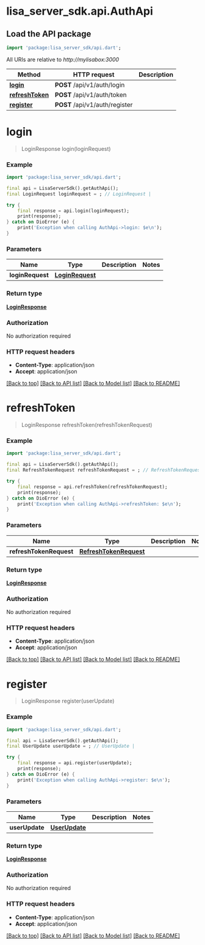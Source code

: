 # lisa_server_sdk.api.AuthApi

## Load the API package
```dart
import 'package:lisa_server_sdk/api.dart';
```

All URIs are relative to *http://mylisabox:3000*

Method | HTTP request | Description
------------- | ------------- | -------------
[**login**](AuthApi.md#login) | **POST** /api/v1/auth/login | 
[**refreshToken**](AuthApi.md#refreshtoken) | **POST** /api/v1/auth/token | 
[**register**](AuthApi.md#register) | **POST** /api/v1/auth/register | 


# **login**
> LoginResponse login(loginRequest)



### Example 
```dart
import 'package:lisa_server_sdk/api.dart';

final api = LisaServerSdk().getAuthApi();
final LoginRequest loginRequest = ; // LoginRequest | 

try { 
    final response = api.login(loginRequest);
    print(response);
} catch on DioError (e) {
    print('Exception when calling AuthApi->login: $e\n');
}
```

### Parameters

Name | Type | Description  | Notes
------------- | ------------- | ------------- | -------------
 **loginRequest** | [**LoginRequest**](LoginRequest.md)|  | 

### Return type

[**LoginResponse**](LoginResponse.md)

### Authorization

No authorization required

### HTTP request headers

 - **Content-Type**: application/json
 - **Accept**: application/json

[[Back to top]](#) [[Back to API list]](../README.md#documentation-for-api-endpoints) [[Back to Model list]](../README.md#documentation-for-models) [[Back to README]](../README.md)

# **refreshToken**
> LoginResponse refreshToken(refreshTokenRequest)



### Example 
```dart
import 'package:lisa_server_sdk/api.dart';

final api = LisaServerSdk().getAuthApi();
final RefreshTokenRequest refreshTokenRequest = ; // RefreshTokenRequest | 

try { 
    final response = api.refreshToken(refreshTokenRequest);
    print(response);
} catch on DioError (e) {
    print('Exception when calling AuthApi->refreshToken: $e\n');
}
```

### Parameters

Name | Type | Description  | Notes
------------- | ------------- | ------------- | -------------
 **refreshTokenRequest** | [**RefreshTokenRequest**](RefreshTokenRequest.md)|  | 

### Return type

[**LoginResponse**](LoginResponse.md)

### Authorization

No authorization required

### HTTP request headers

 - **Content-Type**: application/json
 - **Accept**: application/json

[[Back to top]](#) [[Back to API list]](../README.md#documentation-for-api-endpoints) [[Back to Model list]](../README.md#documentation-for-models) [[Back to README]](../README.md)

# **register**
> LoginResponse register(userUpdate)



### Example 
```dart
import 'package:lisa_server_sdk/api.dart';

final api = LisaServerSdk().getAuthApi();
final UserUpdate userUpdate = ; // UserUpdate | 

try { 
    final response = api.register(userUpdate);
    print(response);
} catch on DioError (e) {
    print('Exception when calling AuthApi->register: $e\n');
}
```

### Parameters

Name | Type | Description  | Notes
------------- | ------------- | ------------- | -------------
 **userUpdate** | [**UserUpdate**](UserUpdate.md)|  | 

### Return type

[**LoginResponse**](LoginResponse.md)

### Authorization

No authorization required

### HTTP request headers

 - **Content-Type**: application/json
 - **Accept**: application/json

[[Back to top]](#) [[Back to API list]](../README.md#documentation-for-api-endpoints) [[Back to Model list]](../README.md#documentation-for-models) [[Back to README]](../README.md)

